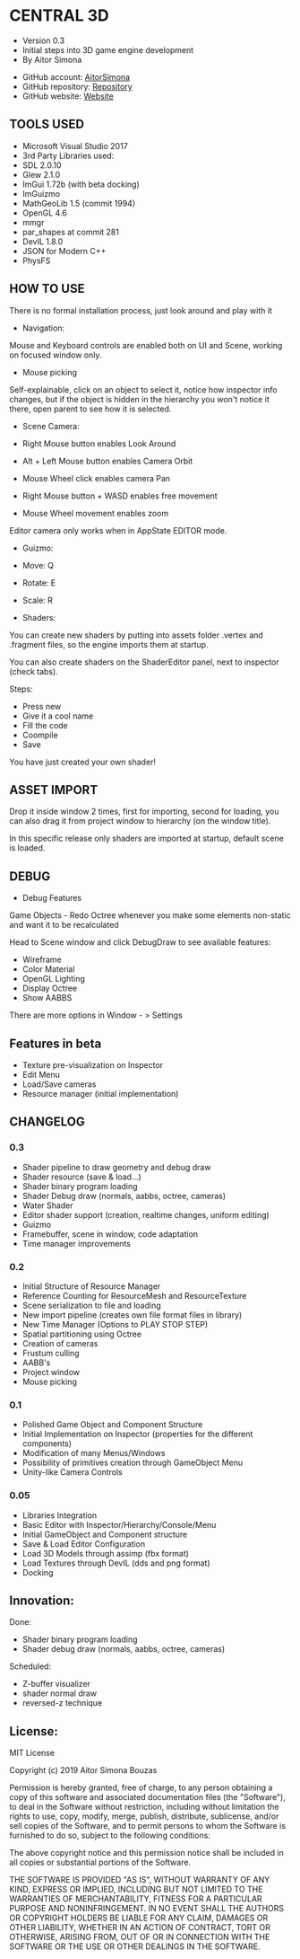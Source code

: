 # CENTRAL 3D
- Version 0.3
- Initial steps into 3D game engine development
- By Aitor Simona 
* GitHub account: [AitorSimona](https://github.com/AitorSimona)
* GitHub repository: [Repository](https://github.com/AitorSimona/CENTRAL-3D)
* GitHub website: [Website](https://aitorsimona.github.io/CENTRAL-3D/)

## TOOLS USED

- Microsoft Visual Studio 2017
- 3rd Party Libraries used:
- SDL 2.0.10
- Glew 2.1.0
- ImGui 1.72b (with beta docking)
- ImGuizmo
- MathGeoLib 1.5 (commit 1994)
- OpenGL 4.6
- mmgr
- par_shapes at commit 281 
- DevIL 1.8.0
- JSON for Modern C++
- PhysFS 


## HOW TO USE

There is no formal installation process, just look around and play with it

- Navigation:

Mouse and Keyboard controls are enabled both on UI and Scene, working on focused window only.

- Mouse picking

Self-explainable, click on an object to select it, notice how inspector info changes, but if the object is hidden
in the hierarchy you won't notice it there, open parent to see how it is selected.

- Scene Camera:

- Right Mouse button enables Look Around
- Alt + Left Mouse button enables Camera Orbit
- Mouse Wheel click enables camera Pan
- Right Mouse button + WASD enables free movement
- Mouse Wheel movement enables zoom

Editor camera only works when in AppState EDITOR mode.

- Guizmo:

- Move: Q
- Rotate: E
- Scale: R

- Shaders:

You can create new shaders by putting into assets folder .vertex and .fragment files, so the engine imports them 
at startup. 

You can also create shaders on the ShaderEditor panel, next to inspector (check tabs). 

Steps:

- Press new 
- Give it a cool name
- Fill the code
- Coompile 
- Save 

You have just created your own shader! 


## ASSET IMPORT

Drop it inside window 2 times, first for importing, second for loading, you can also drag it from project window 
to hierarchy (on the window title).

In this specific release only shaders are imported at startup, default scene is loaded.

## DEBUG

- Debug Features

Game Objects - Redo Octree whenever you make some elements non-static and want it to be recalculated

Head to Scene window and click DebugDraw to see available features: 

- Wireframe
- Color Material
- OpenGL Lighting
- Display Octree
- Show AABBS

There are more options in Window - > Settings

## Features in beta

- Texture pre-visualization on Inspector
- Edit Menu
- Load/Save cameras
- Resource manager (initial implementation)

## CHANGELOG

### 0.3

- Shader pipeline to draw geometry and debug draw
- Shader resource (save & load...)
- Shader binary program loading
- Shader Debug draw (normals, aabbs, octree, cameras)
- Water Shader
- Editor shader support (creation, realtime changes, uniform editing)
- Guizmo
- Framebuffer, scene in window, code adaptation
- Time manager improvements

### 0.2

- Initial Structure of Resource Manager
- Reference Counting for ResourceMesh and ResourceTexture
- Scene serialization to file and loading
- New import pipeline (creates own file format files in library)
- New Time Manager (Options to PLAY STOP STEP)
- Spatial partitioning using Octree
- Creation of cameras
- Frustum culling
- AABB's
- Project window
- Mouse picking 

### 0.1

- Polished Game Object and Component Structure
- Initial Implementation on Inspector (properties for the different components)
- Modification of many Menus/Windows
- Possibility of primitives creation through GameObject Menu
- Unity-like Camera Controls 

### 0.05

- Libraries Integration
- Basic Editor with Inspector/Hierarchy/Console/Menu
- Initial GameObject and Component structure
- Save & Load Editor Configuration
- Load 3D Models through assimp (fbx format)
- Load Textures through DevIL (dds and png format)
- Docking

## Innovation:

Done:
- Shader binary program loading
- Shader debug draw (normals, aabbs, octree, cameras)

Scheduled:
- Z-buffer visualizer
- shader normal draw
- reversed-z technique

## License:

MIT License

Copyright (c) 2019 Aitor Simona Bouzas

Permission is hereby granted, free of charge, to any person obtaining a copy
of this software and associated documentation files (the "Software"), to deal
in the Software without restriction, including without limitation the rights
to use, copy, modify, merge, publish, distribute, sublicense, and/or sell
copies of the Software, and to permit persons to whom the Software is
furnished to do so, subject to the following conditions:

The above copyright notice and this permission notice shall be included in all
copies or substantial portions of the Software.

THE SOFTWARE IS PROVIDED "AS IS", WITHOUT WARRANTY OF ANY KIND, EXPRESS OR
IMPLIED, INCLUDING BUT NOT LIMITED TO THE WARRANTIES OF MERCHANTABILITY,
FITNESS FOR A PARTICULAR PURPOSE AND NONINFRINGEMENT. IN NO EVENT SHALL THE
AUTHORS OR COPYRIGHT HOLDERS BE LIABLE FOR ANY CLAIM, DAMAGES OR OTHER
LIABILITY, WHETHER IN AN ACTION OF CONTRACT, TORT OR OTHERWISE, ARISING FROM,
OUT OF OR IN CONNECTION WITH THE SOFTWARE OR THE USE OR OTHER DEALINGS IN THE
SOFTWARE.


